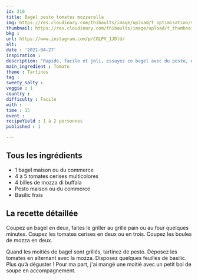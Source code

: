 ```yaml
---
id: 210
title: Bagel pesto tomates mozzarella
img: https://res.cloudinary.com/thibaults/image/upload/t_optimisation/v1619548172/Recipes/20210427_bagel_pesto_tomates.jpg
thumbnail: https://res.cloudinary.com/thibaults/image/upload/t_thumbnail_josie/v1619548172/Recipes/20210427_bagel_pesto_tomates.jpg
bkg : 
url: https://www.instagram.com/p/COLPV_1JDlU/
alt: 
date : '2021-04-27'
inspiration : 
description: "Rapide, facile et joli, essayez ce bagel avec du pesto, de la tomate et de la mozza !"
main_ingredient : Tomate
theme : Tartines
tag : 
sweety_salty : 
veggie : 1
country : 
difficulty : Facile
with : 
time : 15
event : 
recipeYield : 1 à 2 personnes
published : 1

---
```


## Tous les ingrédients
 - 1 bagel maison ou du commerce
 - 4 à 5 tomates cerises multicolores
 - 4 billes de mozza di buffala
 - Pesto maison ou du commerce
 - Basilic frais

## La recette détaillée
Coupez un bagel en deux, faites le griller au grille pain ou au four quelques minutes. Coupez les tomates cerises en deux ou en trois. Coupez les boules de mozza en deux.

Quand les moitiés de bagel sont grillés, tartinez de pesto. Déposez les tomates en alternant avec la mozza. Disposez quelques feuilles de basilic. Plus qu’à déguster ! Pour ma part, j'ai mangé une moitié avec un petit bol de soupe en accompagnement.